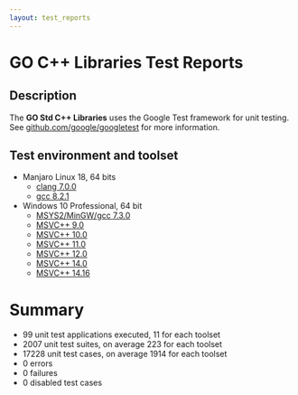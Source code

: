 ```yaml
---
layout: test_reports
---
```


# GO C++ Libraries Test Reports

## Description

The **GO Std C++ Libraries** uses the Google Test framework for unit testing.
See [github.com/google/googletest](https://github.com/google/googletest) for
more information.

## Test environment and toolset

* Manjaro Linux 18, 64 bits
  * [clang 7.0.0](./linux_clang/unit_tests.html)
  * [gcc 8.2.1](./linux_gcc/unit_tests.html)
* Windows 10 Professional, 64 bit
  * [MSYS2/MinGW/gcc 7.3.0](./windows_gcc/unit_tests.html)
  * [MSVC++ 9.0](./windows_msvc90/unit_tests.html)
  * [MSVC++ 10.0](./windows_msvc100/unit_tests.html)
  * [MSVC++ 11.0](./windows_msvc110/unit_tests.html)
  * [MSVC++ 12.0](./windows_msvc120/unit_tests.html)
  * [MSVC++ 14.0](./windows_msvc140/unit_tests.html)
  * [MSVC++ 14.16](./windows_msvc141/unit_tests.html)

# Summary

* 99 unit test applications executed, 11 for each toolset
* 2007 unit test suites, on average 223 for each toolset
* 17228 unit test cases, on average 1914 for each toolset
* 0 errors
* 0 failures
* 0 disabled test cases

